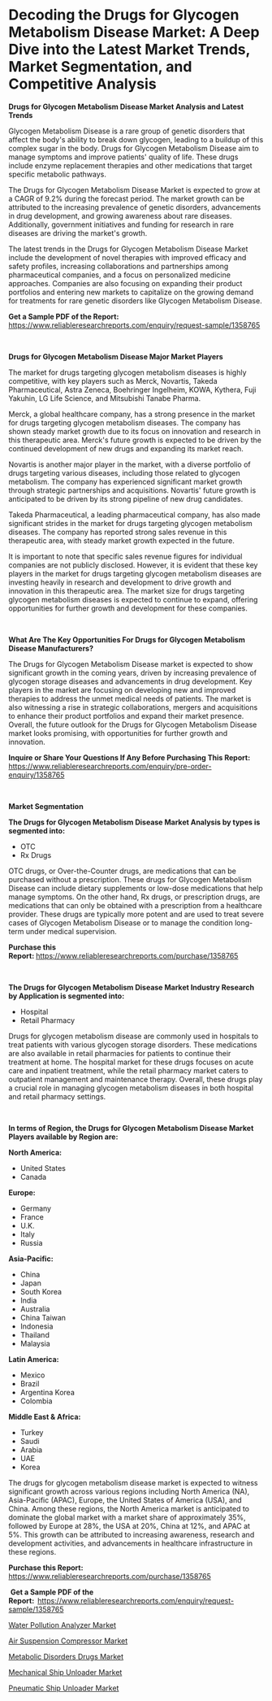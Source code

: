 <p><h1>Decoding the Drugs for Glycogen Metabolism Disease Market: A Deep Dive into the Latest Market Trends, Market Segmentation, and Competitive Analysis</h1></p><p><strong>Drugs for Glycogen Metabolism Disease Market Analysis and Latest Trends</strong></p>
<p><p>Glycogen Metabolism Disease is a rare group of genetic disorders that affect the body's ability to break down glycogen, leading to a buildup of this complex sugar in the body. Drugs for Glycogen Metabolism Disease aim to manage symptoms and improve patients' quality of life. These drugs include enzyme replacement therapies and other medications that target specific metabolic pathways.</p><p>The Drugs for Glycogen Metabolism Disease Market is expected to grow at a CAGR of 9.2% during the forecast period. The market growth can be attributed to the increasing prevalence of genetic disorders, advancements in drug development, and growing awareness about rare diseases. Additionally, government initiatives and funding for research in rare diseases are driving the market's growth.</p><p>The latest trends in the Drugs for Glycogen Metabolism Disease Market include the development of novel therapies with improved efficacy and safety profiles, increasing collaborations and partnerships among pharmaceutical companies, and a focus on personalized medicine approaches. Companies are also focusing on expanding their product portfolios and entering new markets to capitalize on the growing demand for treatments for rare genetic disorders like Glycogen Metabolism Disease.</p></p>
<p><strong>Get a Sample PDF of the Report:&nbsp;</strong> <a href="https://www.reliableresearchreports.com/enquiry/request-sample/1358765">https://www.reliableresearchreports.com/enquiry/request-sample/1358765</a></p>
<p>&nbsp;</p>
<p><strong>Drugs for Glycogen Metabolism Disease Major Market Players</strong></p>
<p><p>The market for drugs targeting glycogen metabolism diseases is highly competitive, with key players such as Merck, Novartis, Takeda Pharmaceutical, Astra Zeneca, Boehringer Ingelheim, KOWA, Kythera, Fuji Yakuhin, LG Life Science, and Mitsubishi Tanabe Pharma. </p><p>Merck, a global healthcare company, has a strong presence in the market for drugs targeting glycogen metabolism diseases. The company has shown steady market growth due to its focus on innovation and research in this therapeutic area. Merck's future growth is expected to be driven by the continued development of new drugs and expanding its market reach.</p><p>Novartis is another major player in the market, with a diverse portfolio of drugs targeting various diseases, including those related to glycogen metabolism. The company has experienced significant market growth through strategic partnerships and acquisitions. Novartis' future growth is anticipated to be driven by its strong pipeline of new drug candidates.</p><p>Takeda Pharmaceutical, a leading pharmaceutical company, has also made significant strides in the market for drugs targeting glycogen metabolism diseases. The company has reported strong sales revenue in this therapeutic area, with steady market growth expected in the future.</p><p>It is important to note that specific sales revenue figures for individual companies are not publicly disclosed. However, it is evident that these key players in the market for drugs targeting glycogen metabolism diseases are investing heavily in research and development to drive growth and innovation in this therapeutic area. The market size for drugs targeting glycogen metabolism diseases is expected to continue to expand, offering opportunities for further growth and development for these companies.</p></p>
<p>&nbsp;</p>
<p><strong>What Are The Key Opportunities For Drugs for Glycogen Metabolism Disease Manufacturers?</strong></p>
<p><p>The Drugs for Glycogen Metabolism Disease market is expected to show significant growth in the coming years, driven by increasing prevalence of glycogen storage diseases and advancements in drug development. Key players in the market are focusing on developing new and improved therapies to address the unmet medical needs of patients. The market is also witnessing a rise in strategic collaborations, mergers and acquisitions to enhance their product portfolios and expand their market presence. Overall, the future outlook for the Drugs for Glycogen Metabolism Disease market looks promising, with opportunities for further growth and innovation.</p></p>
<p><strong>Inquire or Share Your Questions If Any Before Purchasing This Report:</strong> <a href="https://www.reliableresearchreports.com/enquiry/pre-order-enquiry/1358765">https://www.reliableresearchreports.com/enquiry/pre-order-enquiry/1358765</a></p>
<p>&nbsp;</p>
<p><strong>Market Segmentation</strong></p>
<p><strong>The Drugs for Glycogen Metabolism Disease Market Analysis by types is segmented into:</strong></p>
<p><ul><li>OTC</li><li>Rx Drugs</li></ul></p>
<p><p>OTC drugs, or Over-the-Counter drugs, are medications that can be purchased without a prescription. These drugs for Glycogen Metabolism Disease can include dietary supplements or low-dose medications that help manage symptoms. On the other hand, Rx drugs, or prescription drugs, are medications that can only be obtained with a prescription from a healthcare provider. These drugs are typically more potent and are used to treat severe cases of Glycogen Metabolism Disease or to manage the condition long-term under medical supervision.</p></p>
<p><strong>Purchase this Report:&nbsp;</strong><a href="https://www.reliableresearchreports.com/purchase/1358765">https://www.reliableresearchreports.com/purchase/1358765</a></p>
<p>&nbsp;</p>
<p><strong>The Drugs for Glycogen Metabolism Disease Market Industry Research by Application is segmented into:</strong></p>
<p><ul><li>Hospital</li><li>Retail Pharmacy</li></ul></p>
<p><p>Drugs for glycogen metabolism disease are commonly used in hospitals to treat patients with various glycogen storage disorders. These medications are also available in retail pharmacies for patients to continue their treatment at home. The hospital market for these drugs focuses on acute care and inpatient treatment, while the retail pharmacy market caters to outpatient management and maintenance therapy. Overall, these drugs play a crucial role in managing glycogen metabolism diseases in both hospital and retail pharmacy settings.</p></p>
<p>&nbsp;</p>
<p><strong>In terms of Region, the Drugs for Glycogen Metabolism Disease Market Players available by Region are:</strong></p>
<p>
    <p> <strong> North America: </strong>
        <ul>
            <li>United States</li>
            <li>Canada</li>
        </ul>
        </p> 
    <p> <strong> Europe: </strong>
        <ul>
            <li>Germany</li>
            <li>France</li>
            <li>U.K.</li>
            <li>Italy</li>
            <li>Russia</li>
        </ul>
        </p> 
    <p> <strong> Asia-Pacific: </strong>
        <ul>
            <li>China</li>
            <li>Japan</li>
            <li>South Korea</li>
            <li>India</li>
            <li>Australia</li>
            <li>China Taiwan</li>
            <li>Indonesia</li>
            <li>Thailand</li>
            <li>Malaysia</li>
        </ul>
        </p> 
    <p> <strong> Latin America: </strong>
        <ul>
            <li>Mexico</li>
            <li>Brazil</li>
            <li>Argentina Korea</li>
            <li>Colombia</li>
        </ul>
        </p> 
    <p> <strong> Middle East & Africa: </strong>
        <ul>
            <li>Turkey</li>
            <li>Saudi</li>
            <li>Arabia</li>
            <li>UAE</li>
            <li>Korea</li>
        </ul>
    </p>
    </p>
<p><p>The drugs for glycogen metabolism disease market is expected to witness significant growth across various regions including North America (NA), Asia-Pacific (APAC), Europe, the United States of America (USA), and China. Among these regions, the North America market is anticipated to dominate the global market with a market share of approximately 35%, followed by Europe at 28%, the USA at 20%, China at 12%, and APAC at 5%. This growth can be attributed to increasing awareness, research and development activities, and advancements in healthcare infrastructure in these regions.</p></p>
<p><strong>Purchase this Report: </strong><a href="https://www.reliableresearchreports.com/purchase/1358765">https://www.reliableresearchreports.com/purchase/1358765</a></p>
<p>&nbsp;<strong>Get a Sample PDF of the Report:&nbsp;&nbsp;</strong><a href="https://www.reliableresearchreports.com/enquiry/request-sample/1358765">https://www.reliableresearchreports.com/enquiry/request-sample/1358765</a></p>
<p><strong></strong></p>
<p><p><a href="https://medium.com/@blockchainbaron55/water-pollution-analyzer-market-trends-and-market-analysis-forecasted-for-period-2024-2031-0e2122ab2c0c">Water Pollution Analyzer Market</a></p><p><a href="https://medium.com/@madisonsimmons10/air-suspension-compressor-market-insights-into-market-cagr-market-trends-and-growth-strategies-488edad4e603">Air Suspension Compressor Market</a></p><p><a href="https://github.com/brenzgnarento/Market-Research-Report-List-1/blob/main/metabolic-disorders-drugs-market.md">Metabolic Disorders Drugs Market</a></p><p><a href="https://medium.com/@susandixon1989/mechanical-ship-unloader-market-size-reveals-the-best-marketing-channels-in-global-industry-99f14690d54b">Mechanical Ship Unloader Market</a></p><p><a href="https://medium.com/@susandixon1989/decoding-pneumatic-ship-unloader-market-metrics-market-share-trends-and-growth-patterns-1198c856248f">Pneumatic Ship Unloader Market</a></p></p>